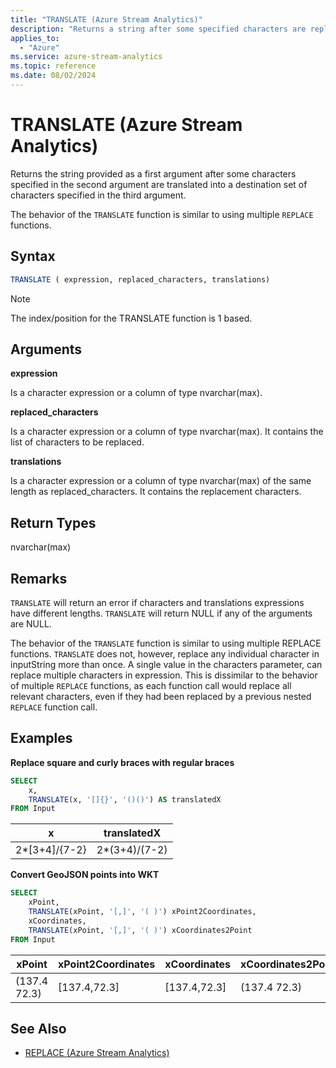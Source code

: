 ```yaml
---
title: "TRANSLATE (Azure Stream Analytics)"
description: "Returns a string after some specified characters are replaced by others."
applies_to:
  - "Azure"
ms.service: azure-stream-analytics
ms.topic: reference
ms.date: 08/02/2024
---
```


# TRANSLATE (Azure Stream Analytics)

Returns the string provided as a first argument after some characters specified in the second argument are translated into a destination set of characters specified in the third argument.

The behavior of the `TRANSLATE` function is similar to using multiple `REPLACE` functions.

## Syntax

```SQL
TRANSLATE ( expression, replaced_characters, translations)
```

> [!NOTE]
> The index/position for the TRANSLATE function is 1 based.

## Arguments

**expression**

Is a character expression or a column of type nvarchar(max).

**replaced_characters**

Is a character expression or a column of type nvarchar(max). It contains the list of characters to be replaced.

**translations**

Is a character expression or a column of type nvarchar(max) of the same length as replaced_characters. It contains the replacement characters.

## Return Types

nvarchar(max)

## Remarks

`TRANSLATE` will return an error if characters and translations expressions have different lengths. `TRANSLATE` will return NULL if any of the arguments are NULL.

The behavior of the `TRANSLATE` function is similar to using multiple REPLACE functions. `TRANSLATE` does not, however, replace any individual character in inputString more than once. A single value in the characters parameter, can replace multiple characters in expression. This is dissimilar to the behavior of multiple `REPLACE` functions, as each function call would replace all relevant characters, even if they had been replaced by a previous nested `REPLACE` function call.

## Examples

**Replace square and curly braces with regular braces**

```SQL
SELECT
    x,
    TRANSLATE(x, '[]{}', '()()') AS translatedX
FROM Input
```

|x|translatedX|
|-|-|
|2*[3+4]/{7-2}|2*(3+4)/(7-2)|

**Convert GeoJSON points into WKT**

```SQL
SELECT
    xPoint,
    TRANSLATE(xPoint, '[,]', '( )') xPoint2Coordinates,
    xCoordinates,
    TRANSLATE(xPoint, '[,]', '( )') xCoordinates2Point
FROM Input
```

|xPoint|xPoint2Coordinates|xCoordinates|xCoordinates2Point|
|-|-|-|-|
|(137.4 72.3)|[137.4,72.3]|[137.4,72.3]|(137.4 72.3)|

## See Also

- [REPLACE (Azure Stream Analytics)](replace-azure-stream-analytics.md)
